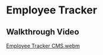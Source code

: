 # Employee Tracker


## Walkthrough Video
[Employee Tracker CMS.webm](https://user-images.githubusercontent.com/112821785/222937429-b7ebb362-9e23-4b3f-9407-f1cf81e5940e.webm)